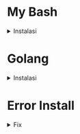 # My Bash

<details>
<summary>Instalasi</summary>
Ini adalah skrip bash yang dapat membantu pengguna Linux untuk mengatur prompt, konfigurasi, dan instalasi berbagai alat. Skrip ini menggunakan Starship, yang merupakan prompt yang sangat kustomisasi dan dapat diatur sesuai dengan keinginan pengguna.

## Persyaratan

- Linux (Debian/Ubuntu) / wsl Ubuntu 20.04.5 LTS
- Koneksi internet

## Cara Penggunaan

1. Buka terminal dan jalankan perintah berikut untuk memperbarui sistem:

   ```
   sudo apt update && sudo apt upgrade -y
   ```

2. Buat direktori `.config` dan file `starship.toml` dengan perintah:

   ```
   mkdir ~/.config
   touch ~/.config/starship.toml
   ```

3. Buat direktori `github` di direktori home dengan perintah:

   ```
   mkdir ~/github
   ```

4. Hapus file `.bashrc` dengan perintah:

   ```
   rm ~/.bashrc
   ```

5. Masuk ke direktori `github` dan clone repository `mybash` dengan perintah:

   ```
   cd ~/github git clone https://github.com/christitustech/mybash
   ```

6. Masuk ke direktori `mybash` dan beri izin eksekusi pada file `setup.sh` dengan perintah:

   ```
   cd mybash
   chmod 775 setup.sh
   ```

7. Salin file `starship.toml` ke direktori `.config` dengan perintah:

   ```
   chmod 664 starship.toml
   cp starship.toml ~/.config/
   ```

8. Jalankan file `setup.sh` dengan perintah:

   ```
   ./setup.sh
   ```

9. Ikuti instruksi pada layar untuk mengkonfigurasi prompt dan instalasi berbagai alat.

Selamat mencoba!

</details>

# Golang

<details>
<summary>Instalasi</summary>

Berikut adalah langkah-langkah instalasi Golang pada sistem operasi Linux:

1. Unduh file instalasi Golang dari situs resmi https://golang.org/dl/

```
wget https://dl.google.com/go/go1.20.2.linux-amd64.tar.gz
```

2. Ekstrak file instalasi yang sudah diunduh

```
sudo tar -xvf go1.20.2.linux-amd64.tar.gz
```

3. Pindahkan direktori Golang ke direktori /usr/local

```
sudo mv go /usr/local
```

4. Tambahkan variabel lingkungan Golang pada file .bashrc

```
sudo nano ~/.bashrc
```

Kemudian tambahkan baris berikut pada akhir file:

```
# Go Global variables
export GOROOT=/usr/local/go
export GOPATH=$HOME/go
export PATH=$GOPATH/bin:$GOROOT/bin:$PATH
```

5. Simpan perubahan pada file .bashrc dengan menekan tombol Ctrl + o, kemudian tekan enter. Keluar dari editor nano dengan menekan tombol Ctrl + x.

6. Muat ulang file .bashrc agar perubahan dapat diterapkan

```
source ~/.bashrc
```

Setelah melakukan langkah-langkah di atas, Golang sudah berhasil diinstal pada sistem operasi Linux yang digunakan.

</details>

# Error Install

<details>
<summary>Fix</summary>
Jika Anda mengalami masalah saat menginstal program atau perangkat lunak di sistem operasi Ubuntu atau Debian, Anda dapat mencoba beberapa langkah di bawah ini untuk memperbaiki masalah tersebut.

## Langkah 1: Update dan Upgrade

Jalankan perintah berikut untuk memperbarui daftar paket dan mengupgrade paket yang sudah terinstal ke versi terbaru.

```bash
sudo apt update && sudo apt upgrade -y
```

## Langkah 2: Tambahkan Repository

Jika Anda masih mengalami masalah setelah mengupdate dan mengupgrade sistem Anda, Anda dapat mencoba menambahkan repository utama dan repository universe, restricted, dan multiverse menggunakan perintah berikut.

```bash
sudo add-apt-repository main
sudo add-apt-repository universe
sudo add-apt-repository restricted
sudo add-apt-repository multiverse
```

Dengan menambahkan repository ini, Anda akan mendapatkan akses ke lebih banyak paket dan perangkat lunak yang mungkin dibutuhkan oleh sistem Anda.

## Kesimpulan

Dalam kebanyakan kasus, langkah-langkah di atas dapat membantu Anda memperbaiki masalah saat menginstal program atau perangkat lunak di sistem operasi Ubuntu atau Debian. Jika masalah masih berlanjut, Anda bisa mencari solusi lain atau meminta bantuan pada forum atau komunitas pengguna Linux.

</details>
